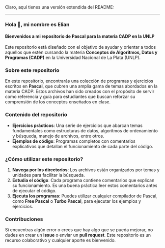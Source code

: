 Claro, aquí tienes una versión extendida del README:

---

### Hola 👋, mi nombre es Elian

#### Bienvenidos a mi repositorio de Pascal para la materia CADP en la UNLP

Este repositorio está diseñado con el objetivo de ayudar y orientar a todos aquellos que estén cursando la materia **Conceptos de Algoritmos, Datos y Programas (CADP)** en la Universidad Nacional de La Plata (UNLP).

### Sobre este repositorio

En este repositorio, encontrarás una colección de programas y ejercicios escritos en **Pascal**, que cubren una amplia gama de temas abordados en la materia CADP. Estos archivos han sido creados con el propósito de servir como referencia y guía para estudiantes que buscan reforzar su comprensión de los conceptos enseñados en clase.

### Contenido del repositorio

- **Ejercicios prácticos**: Una serie de ejercicios que abarcan temas fundamentales como estructuras de datos, algoritmos de ordenamiento y búsqueda, manejo de archivos, entre otros.
- **Ejemplos de código**: Programas completos con comentarios explicativos que detallan el funcionamiento de cada parte del código.


### ¿Cómo utilizar este repositorio?

1. **Navega por los directorios**: Los archivos están organizados por temas y unidades para facilitar la búsqueda.
2. **Estudia el código**: Cada programa contiene comentarios que explican su funcionamiento. Es una buena práctica leer estos comentarios antes de ejecutar el código.
3. **Ejecuta los programas**: Puedes utilizar cualquier compilador de Pascal, como **Free Pascal** o **Turbo Pascal**, para ejecutar los ejemplos y ejercicios.

### Contribuciones

Si encuentras algún error o crees que hay algo que se pueda mejorar, no dudes en crear un **issue** o enviar un **pull request**. Este repositorio es un recurso colaborativo y cualquier aporte es bienvenido.
